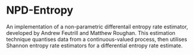 # NPD-Entropy

An implementation of a non-parametric differentail entropy rate estimator, developed by Andrew Feutrill and Matthew Roughan. This estimation technique quantises data from a continuous-valued process, then utilises Shannon entropy rate estimators for a differential entropy rate estimate.
